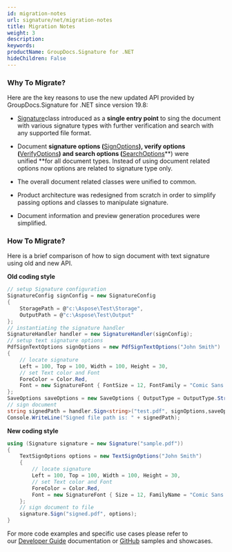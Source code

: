 ```yaml
---
id: migration-notes
url: signature/net/migration-notes
title: Migration Notes
weight: 3
description: 
keywords: 
productName: GroupDocs.Signature for .NET
hideChildren: False
---
```

### Why To Migrate?

  
Here are the key reasons to use the new updated API provided by GroupDocs.Signature for .NET since version 19.8:

*   [Signature](https://apireference.groupdocs.com/net/signature/groupdocs.signature/signature)class introduced as a **single entry point** to sing the document with various signature types with further verification and search with any supported file format.   
    
*   Document **signature options (**[SignOptions](https://apireference.groupdocs.com/net/signature/groupdocs.signature.options/signoptions)**), verify options (**[VerifyOptions](https://apireference.groupdocs.com/net/signature/groupdocs.signature.options/verifyoptions)**) and search options (**[SearchOptions](https://apireference.groupdocs.com/net/signature/groupdocs.signature.options/searchoptions)**) were unified **for all document types. Instead of using document related options now options are related to signature type only.
*   The overall document related classes were unified to common.  
    
*   Product architecture was redesigned from scratch in order to simplify passing options and classes to manipulate signature.
    
*   Document information and preview generation procedures were simplified.
    

### How To Migrate?

Here is a brief comparison of how to sign document with text signature using old and new API.  

**Old coding style**

```csharp
// setup Signature configuration
SignatureConfig signConfig = new SignatureConfig
{
    StoragePath = @"c:\Aspose\Test\Storage",
    OutputPath = @"c:\Aspose\Test\Output"
};
// instantiating the signature handler
SignatureHandler handler = new SignatureHandler(signConfig);
// setup text signature options
PdfSignTextOptions signOptions = new PdfSignTextOptions("John Smith")
{
    // locate signature
    Left = 100, Top = 100, Width = 100, Height = 30,
    // set Text color and Font
    ForeColor = Color.Red,
    Font = new SignatureFont { FontSize = 12, FontFamily = "Comic Sans MS" }
};
SaveOptions saveOptions = new SaveOptions { OutputType = OutputType.String, OutputFileName = "signed.pdf" };
// sign document
string signedPath = handler.Sign<string>("test.pdf", signOptions,saveOptions);
Console.WriteLine("Signed file path is: " + signedPath);
```

**New coding style**

```csharp
using (Signature signature = new Signature("sample.pdf"))
{
    TextSignOptions options = new TextSignOptions("John Smith")
    {
        // locate signature
        Left = 100, Top = 100, Width = 100, Height = 30,
        // set Text color and Font
        ForeColor = Color.Red,
        Font = new SignatureFont { Size = 12, FamilyName = "Comic Sans MS" }
    };
    // sign document to file
    signature.Sign("signed.pdf", options);
}
```

For more code examples and specific use cases please refer to our [Developer Guide](https://docs.groupdocs.com/display/signaturenet/Developer+Guide) documentation or [GitHub](https://github.com/groupdocs-signature/GroupDocs.Signature-for-.NET/) samples and showcases.
